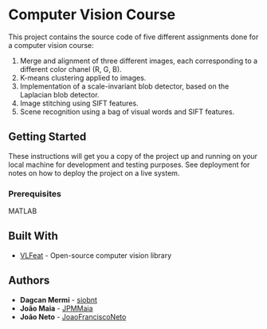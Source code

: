 # Computer Vision Course

This project contains the source code of five different assignments done for a computer vision course:

1. Merge and alignment of three different images, each corresponding to a different color chanel (R, G, B).
2. K-means clustering applied to images.
3. Implementation of a scale-invariant blob detector, based on the Laplacian blob detector.
4. Image stitching using SIFT features.
5. Scene recognition using a bag of visual words and SIFT features.

## Getting Started

These instructions will get you a copy of the project up and running on your local machine for development and testing purposes. See deployment for notes on how to deploy the project on a live system.

### Prerequisites

MATLAB

## Built With

* [VLFeat](http://www.vlfeat.org/) - Open-source computer vision library

## Authors

* **Dagcan Mermi** - [siobnt](https://github.com/siobnt)
* **João Maia** - [JPMMaia](https://github.com/JPMMaia)
* **João Neto** - [JoaoFranciscoNeto](https://github.com/JoaoFranciscoNeto)
